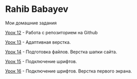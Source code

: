 

# Rahib Babayev
Мои домашние задания

[Урок 12](https://ruhheeb.github.io/lesson_12/ "Моя готовая домашка") - Работа с репозиторием на Github 


[Урок 13](https://ruhheeb.github.io/lesson_13/ "Моя готовая домашка") - Адаптивная верстка.


[Урок 14](https://ruhheeb.github.io/lesson_14/ "Моя готовая домашка") - Подготовка файлов. Верстка шапки сайта.


[Урок 15](https://ruhheeb.github.io/lesson_15/ "Моя готовая домашка") - Подключение шрифтов.


[Урок 16](https://ruhheeb.github.io/lesson_16/ "Моя готовая домашка") - Подключение шрифтов. Верстка первого экрана.

